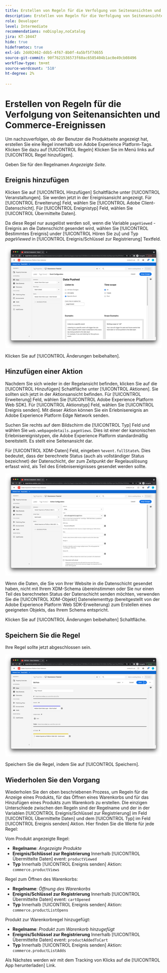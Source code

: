 ```yaml
---
title: Erstellen von Regeln für die Verfolgung von Seitenansichten und Commerce-Ereignissen
description: Erstellen von Regeln für die Verfolgung von Seitenansichten und Commerce-Ereignissen
role: Developer
level: Intermediate
recommendations: noDisplay,noCatalog
jira: KT-10447
hide: true
hidefromtoc: true
exl-id: 2dd02462-ddb5-4f67-8b0f-4a5bf5f7d655
source-git-commit: 90f7621536573f60ac6585404b1ac0e49cb08496
workflow-type: tm+mt
source-wordcount: '510'
ht-degree: 2%

---
```


# Erstellen von Regeln für die Verfolgung von Seitenansichten und Commerce-Ereignissen

Um nachzuverfolgen, ob der Benutzer die Produktseite angezeigt hat, erstellen Sie eine Regel innerhalb von Adobe Experience Platform-Tags. Klicken Sie dazu auf [!UICONTROL Regeln] Klicken Sie im Menü links auf [!UICONTROL Regel hinzufügen].

Geben Sie für den Regelnamen _Angezeigte Seite_.

## Ereignis hinzufügen

Klicken Sie auf [!UICONTROL Hinzufügen] Schaltfläche unter [!UICONTROL Veranstaltungen]. Sie werden jetzt in der Ereignisansicht angezeigt. Für [!UICONTROL Erweiterung] Feld, wählen Sie [!UICONTROL Adobe Client-Datenschicht]. Für [!UICONTROL Ereignistyp] Feld, wählen Sie [!UICONTROL Übermittelte Daten].

Da diese Regel nur ausgelöst werden soll, wenn die Variable `pageViewed` -Ereignis an die Datenschicht gesendet wird, wählen Sie [!UICONTROL Bestimmtes Ereignis] under [!UICONTROL Hören Sie zu] und Typ _pageViewed_ in [!UICONTROL Ereignis/Schlüssel zur Registrierung] Textfeld.

![Ereignis &quot;Seite angezeigt&quot;](../../../assets/implementation-strategy/page-viewed-event.png)

Klicken Sie auf [!UICONTROL Änderungen beibehalten].

## Hinzufügen einer Aktion

Nachdem Sie sich wieder in der Regelansicht befinden, klicken Sie auf die [!UICONTROL Hinzufügen] Schaltfläche unter [!UICONTROL Aktionen]. Sie sollten sich jetzt in der Aktionsansicht befinden. Für [!UICONTROL Erweiterung] Feld, wählen Sie [!UICONTROL Adobe Experience Platform Web SDK]. Für [!UICONTROL Aktionstyp] Feld, wählen Sie [!UICONTROL Ereignis senden]. Mit dieser Aktion können Sie ein Erlebnisereignis an Adobe Experience Platform Edge Network senden.

Suchen Sie rechts auf dem Bildschirm die [!UICONTROL Typ] Feld und wählen Sie `web.webpagedetails.pageViews`. Dies ist einer der kanonischen Erlebnisereignistypen, die Adobe Experience Platform standardmäßig bereitstellt. Es stellt eine Seitenansicht dar.

Für [!UICONTROL XDM-Daten] Feld, eingeben `%event.fullState%`. Dies bedeutet, dass der berechnete Status (auch als vollständiger Status bezeichnet) der Datenschicht, der zum Zeitpunkt der Regelauslösung erfasst wird, als Teil des Erlebnisereignisses gesendet werden sollte.

![Aktion &quot;Seite angezeigt&quot;](../../../assets/implementation-strategy/page-viewed-action.png)

Wenn die Daten, die Sie von Ihrer Website in die Datenschicht gesendet haben, nicht mit Ihrem XDM-Schema übereinstimmen oder Sie nur einen Teil des berechneten Status der Datenschicht senden möchten, verwenden Sie die [!UICONTROL XDM-Objekt] Datenelementtyp (bereitgestellt von der Adobe Experience Platform Web SDK-Erweiterung) zum Erstellen eines geeigneten Objekts, das Ihrem Schema entspricht.

Klicken Sie auf [!UICONTROL Änderungen beibehalten] Schaltfläche.

## Speichern Sie die Regel

Ihre Regel sollte jetzt abgeschlossen sein.

![Seitenanzeigeregel](../../../assets/implementation-strategy/page-viewed-rule.png)

Speichern Sie die Regel, indem Sie auf [!UICONTROL Speichern].

## Wiederholen Sie den Vorgang

Wiederholen Sie den oben beschriebenen Prozess, um Regeln für die Anzeige eines Produkts, für das Öffnen eines Warenkorbs und für das Hinzufügen eines Produkts zum Warenkorb zu erstellen. Die einzigen Unterschiede zwischen den Regeln sind der Regelname und der in der Variablen [!UICONTROL Ereignis/Schlüssel zur Registrierung] im Feld [!UICONTROL Übermittelte Daten] und dem [!UICONTROL Typ] im Feld [!UICONTROL Ereignis senden] Aktion. Hier finden Sie die Werte für jede Regel:

Vom Produkt angezeigte Regel:

* **Regelname**: _Angezeigte Produkte_
* **Ereignis/Schlüssel zur Registrierung** Innerhalb [!UICONTROL Übermittelte Daten] event: `productViewed`
* **Typ** Innerhalb [!UICONTROL Ereignis senden] Aktion: `commerce.productViews`

Regel zum Öffnen des Warenkorbs:

* **Regelname**: _Öffnung des Warenkorbs_
* **Ereignis/Schlüssel zur Registrierung** Innerhalb [!UICONTROL Übermittelte Daten] event: `cartOpened`
* **Typ** Innerhalb [!UICONTROL Ereignis senden] Aktion: `commerce.productListOpens`

Produkt zur Warenkorbregel hinzugefügt:

* **Regelname**: _Produkt zum Warenkorb hinzugefügt_
* **Ereignis/Schlüssel zur Registrierung** Innerhalb [!UICONTROL Übermittelte Daten] event: `productAddedToCart`
* **Typ** Innerhalb [!UICONTROL Ereignis senden] Aktion: `commerce.productListAdds`

Als Nächstes werden wir mit dem Tracking von Klicks auf die [!UICONTROL App herunterladen] Link.
